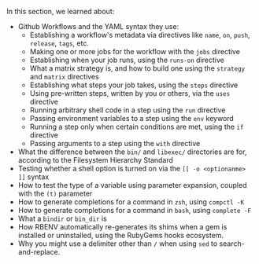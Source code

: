 In this section, we learned about:

- Github Workflows and the YAML syntax they use:
  - Establishing a workflow's metadata via directives like `name`, `on`, `push`, `release`, `tags`, etc.
  - Making one or more jobs for the workflow with the `jobs` directive
  - Establishing when your job runs, using the `runs-on` directive
  - What a matrix strategy is, and how to build one using the `strategy` and `matrix` directives
  - Establishing what steps your job takes, using the `steps` directive
  - Using pre-written steps, written by you or others, via the `uses` directive
  - Running arbitrary shell code in a step using the `run` directive
  - Passing environment variables to a step using the `env` keyword
  - Running a step only when certain conditions are met, using the `if` directive
  - Passing arguments to a step using the `with` directive
- What the difference between the `bin/` and `libexec/` directories are for, according to the Filesystem Hierarchy Standard
- Testing whether a shell option is turned on via the `[[ -o <optionanme> ]]` syntax
- How to test the type of a variable using parameter expansion, coupled with the `(t)` parameter
- How to generate completions for a command in `zsh`, using `compctl -K`
- How to generate completions for a command in `bash`, using `complete -F`
- What a `bindir` or `bin_dir` is
- How RBENV automatically re-generates its shims when a gem is installed or uninstalled, using the RubyGems hooks ecosystem.
- Why you might use a delimiter other than `/` when using `sed` to search-and-replace.
